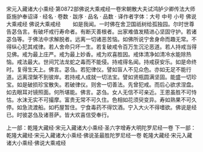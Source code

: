 宋元入藏诸大小乘经·第0872部佛说大乘戒经一卷宋朝散大夫试鸿胪少卿传法大师臣施护奉诏译
· 经名 · 卷数 · 跋序
· 品名 · 品数 · 译作者字体：大号 中号 小号
佛说大乘戒经
佛说大乘戒经
　　如是我闻。一时佛在舍卫国祇树给孤独园。尔时世尊告苾刍言。有破坏戒行寿命者。有断灭善根者。出家难值发精进心坚固守护。若诸苾刍等。于佛法中求解脱者。远离一切诸恶苦恼。如佛所说宁舍身命而趣无常。不得纵心犯其戒律。若人舍命只坏一生。若复破戒令百万生沉沦恶道。若人持戒当得见佛。戒为最上庄严。戒为最上妙香。戒为欢喜胜因。戒体清净如清冷水能除热恼。戒法最大。世间咒法龙蛇之毒而不能侵。持戒得名闻。持戒获安乐。如是命终时。复得生天上。佛言。苾刍。若犯律仪。譬如盲人不见众色。亦如无足不能行道。远离涅槃不到彼岸。若持戒人成就一切法宝。譬如贤瓶圆满坚固。能盛一切珍宝。如是破损珍宝散失。若破律仪。则舍一切善法。先曾犯戒。而后心欲求涅盘。如去眼耳对镜照面。何所堪能。佛言。苾刍。女人无信不可亲近。王恩虽胜不可恃怙。水沫无实不可撮摩。富贵无常不可久住。色相如花须臾变异。寿如熟果不可久停。如急流渡船。如朽屋暂住。宁食毒药不得饮酒。宁入大火不得嗜欲。佛说是经已。时彼苾刍及诸菩萨。皆大欢喜信受奉行。

上一部：乾隆大藏经·宋元入藏诸大小乘经·圣六字增寿大明陀罗尼经一卷
下一部：乾隆大藏经·宋元入藏诸大小乘经·佛说圣最胜陀罗尼经一卷
乾隆大藏经·宋元入藏诸大小乘经·佛说大乘戒经